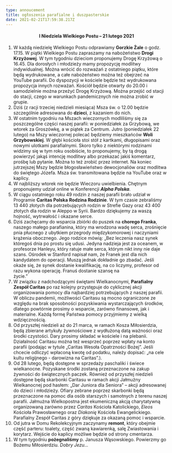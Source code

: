 ```yaml
---
type: annoucement
title: ogłoszenia parafialne i duszpasterskie
date: 2021-02-21T17:59:38.217Z
---
```

<!--StartFragment-->

<h4 style="text-align:center;">I Niedziela Wielkiego Postu – 21 lutego 2021</h3>

1. W każdą niedzielę Wielkiego Postu odprawiamy **Gorzkie Żale** o godz. 17.15. W piątki Wielkiego Postu zapraszamy na nabożeństwo **Drogi Krzyżowej**. W tym tygodniu dzieciom proponujemy Drogę Krzyżową o 16.45. Dla dorosłych i młodzieży mamy propozycję modlitwy indywidualnej. Można wrócić do rozważań z ostatniego piątku, które będą wydrukowane, a całe nabożeństwo można też obejrzeć na YouTube parafii. Do dyspozycji w kościele będzie też wydrukowana propozycja innych rozważań. Kościół będzie otwarty do 20.00 i samodzielnie można przeżyć Drogę Krzyżową. Można przejść od stacji do stacji, czego w warunkach pandemicznych nie można zrobić w grupie. 
2. Dziś (z racji trzeciej niedzieli miesiąca) Msza św. o 12.00 będzie szczególnie adresowana do **dzieci**, z kazaniem do nich.
3. W ostatnim tygodniu na Mszach wieczornych modliliśmy się za poszczególne części naszej parafii: w poniedziałek za Grzybową, we wtorek za Groszówkę, a w piątek za Centrum. Jutro (poniedziałek 22 lutego) na Mszy wieczornej polecać będziemy mieszkańców **Woli Grzybowskiej**. W głębi kościoła stoi stół z kartkami, długopisami oraz nowymi ulotkami parafialnymi. Skoro tylko z niektórymi rodzinami widzimy się w tym roku osobiście, to proponujemy, by tą drogą powierzyć jakąś intencję modlitwy albo przekazać jakiś komentarz, prośbę lub pytanie. Można to też zrobić przez internet. Na koniec jutrzejszej Mszy będzie błogosławieństwo dewocjonaliów oraz modlitwa do świętego Józefa. Msza św. transmitowana będzie na YouTube oraz w kaplicy.
4. W najbliższy wtorek nie będzie Wieczoru uwielbienia. Chętnym proponujemy udział online w Konferencji ***Alpha Polska***.
5. W ciągu ostatniego roku 49 rodzin z naszej parafii brało udział w Programie **Caritas Polska** **Rodzina Rodzinie**. W tym czasie zebraliśmy 13 440 złotych dla potrzebujących rodzin w Strefie Gazy oraz 43 400 złotych dla rodzin w Aleppo w Syrii. Bardzo dziękujemy za waszą hojność, wytrwałość i okazane serce.
6. Dziś zachęcamy do wsparcia zbiórki do puszek na **chorego Franka**, naszego małego parafianina, który ma wrodzona wadę serca, zrośnięcie pnia płucnego z ubytkiem przegrody międzykomorowej i naczyniami krążenia obocznego. Jego rodzice mówią: „Bez leczenia nasz synek któregoś dnia po prostu się udusi. Jedyna nadzieja jest za oceanem, w profesorze Hanleyu, który ratuje małe serca, którym nikt inny nie daje szans. Ośrodek w Stanford napisał nam, że Franek jest dla nich kandydatem do operacji. Muszą jednak dokładnie go zbadać. Jeśli okaże się, że synek dostanie kwalifikację, na co liczymy, profesor od razu wykona operację. Franuś dostanie szansę na\
   życie.”
7. W związku z nadchodzącymi świętami Wielkanocnymi, **Parafialny Zespół Caritas** po raz kolejny przystępuje do cyklicznej akcji organizowania pomocy dla najbardziej potrzebujących z naszej parafii. W obliczu pandemii, możliwości Caritasu są mocno ograniczone ze względu na brak sposobności pozyskiwania wystarczających środków, dlatego powtórnie prosimy o wsparcie, zarówno finansowe, jak i materialne. Każdą formę Państwa pomocy przyjmiemy z wielką wdzięcznością.
8. Od przyszłej niedzieli aż do 21 marca, w ramach Kosza Miłosierdzia, będą zbierane artykuły żywnościowe z wydłużoną datą ważności oraz środki czystości. Dary prosimy składać w kościele i na plebanii. Działalność Caritasu można też wesprzeć poprzez wpłaty na konto parafii (podając w tytule „Caritas Wesoła Opatrzności Bożej”. Jeśli chcecie odliczyć wpłaconą kwotę od podatku, należy dopisać: „na cele kultu religijnego - darowizna na Caritas”.).
9. Od 28 lutego, będą dostępne w sprzedaży paschaliki i świece wielkanocne. Pozyskane środki zostaną przeznaczone na zakup żywności do świątecznych paczek. Również od przyszłej niedzieli dostępne będą skarbonki Caritasu w ramach akcji Jałmużny Wielkanocnej pod hasłem: „Dar Juniora dla Seniora” – akcji adresowanej do dzieci i młodzieży. Ofiary zebrane poprzez skarbonki będą przeznaczone na pomoc dla osób starszych i samotnych z terenu naszej parafii. Jałmużna Wielkopostna jest ekumeniczną akcją charytatywną organizowaną zarówno przez *Caritas* Kościoła Katolickiego, *Eleos* Kościoła Prawosławnego oraz *Diakonię* Kościoła Ewangelickiego. Parafialny Zespół Caritas z góry dziękuje za okazaną pomoc i wsparcie.
10. Od jutra w Domu Rekolekcyjnym zaczynamy **remont**, który obejmie część parteru: toalety, część zwaną kawiarenką, salę Zwiastowania i korytarz. Wejście do kaplicy możliwe będzie od strony cmentarza.
11. W tym tygodniu **pożegnaliśmy** p. Janusza Wąsowskiego. Powierzmy go Bożemu Miłosierdziu. *Dobry Jezu…*

<!--EndFragment-->